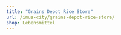 ```yaml
---
title: "Grains Depot Rice Store"
url: /imus-city/grains-depot-rice-store/
shop: Lebensmittel
---
```

